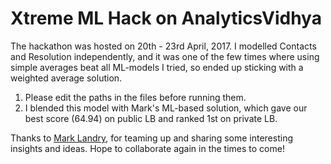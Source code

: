 # Xtreme ML Hack on AnalyticsVidhya
The hackathon was hosted on 20th - 23rd April, 2017. I modelled Contacts and Resolution independently, and it was one of the few times where using simple averages beat all ML-models I tried, so ended up sticking with a weighted average solution.

1. Please edit the paths in the files before running them.
2. I blended this model with Mark's ML-based solution, which gave our best score (64.94) on public LB and ranked 1st on private LB.

Thanks to [Mark Landry](https://github.com/mlandry22), for teaming up and sharing some interesting insights and ideas. Hope to collaborate again in the times to come!
